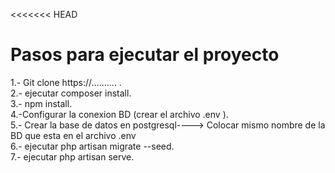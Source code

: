 <<<<<<< HEAD
# Pasos para ejecutar el proyecto  
1.- Git clone https://.......... .  
2.- ejecutar composer install.  
3.- npm install.  
4.-Configurar la conexion BD (crear el archivo .env ).  
5.- Crear la base de datos en postgresql----> Colocar mismo nombre de la BD que esta en el archivo .env  
6.- ejecutar php artisan migrate --seed.  
7.- ejecutar php artisan serve.  
